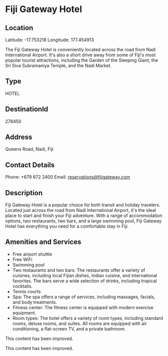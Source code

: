 
# Fiji Gateway Hotel

## Location

Latitude: -17.753218
Longitude: 177.454913

The Fiji Gateway Hotel is conveniently located across the road from Nadi International Airport. It's also a short drive away from some of Fiji's most popular tourist attractions, including the Garden of the Sleeping Giant, the Sri Siva Subramaniya Temple, and the Nadi Market.

## Type

HOTEL
## DestinationId

278450

## Address

Queens Road, Nadi, Fiji

## Contact Details

Phone: +679 672 2400
Email: reservations@fijigateway.com

## Description

Fiji Gateway Hotel is a popular choice for both transit and holiday travelers. Located just across the road from Nadi International Airport, it's the ideal place to start and finish your Fiji adventure. With a range of accommodation options, two restaurants, two bars, and a large swimming pool, Fiji Gateway Hotel has everything you need for a comfortable stay in Fiji.

## Amenities and Services

- Free airport shuttle
- Free WiFi
- Swimming pool
- Two restaurants and two bars: The restaurants offer a variety of cuisines, including local Fijian dishes, Indian cuisine, and international favorites. The bars serve a wide selection of drinks, including tropical cocktails.
- Tennis courts
- Spa: The spa offers a range of services, including massages, facials, and body treatments.
- Fitness center: The fitness center is equipped with modern exercise equipment.
- Room types: The hotel offers a variety of room types, including standard rooms, deluxe rooms, and suites. All rooms are equipped with air conditioning, a flat-screen TV, and a private bathroom.

This content has been improved.

This content has been improved.